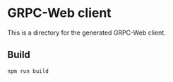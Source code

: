 # GRPC-Web client

This is a directory for the generated GRPC-Web client. 

## Build

```bash
npm run build
```
